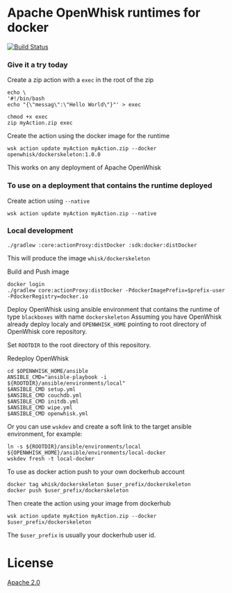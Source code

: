 # Apache OpenWhisk runtimes for docker
[![Build Status](https://travis-ci.org/apache/incubator-openwhisk-runtime-docker.svg?branch=master)](https://travis-ci.org/apache/incubator-openwhisk-runtime-docker)


### Give it a try today
Create a zip action with a `exec` in the root of the zip
```
echo \
'#!/bin/bash
echo "{\"messag\":\"Hello World\"}"' > exec
```
```
chmod +x exec
zip myAction.zip exec
```

Create the action using the docker image for the runtime
```
wsk action update myAction myAction.zip --docker openwhisk/dockerskeleton:1.0.0
```

This works on any deployment of Apache OpenWhisk

### To use on a deployment that contains the runtime deployed

Create action using `--native`
```
wsk action update myAction myAction.zip --native
```

### Local development
```
./gradlew :core:actionProxy:distDocker :sdk:docker:distDocker
```
This will produce the image `whisk/dockerskeleton`

Build and Push image
```
docker login
./gradlew core:actionProxy:distDocker -PdockerImagePrefix=$prefix-user -PdockerRegistry=docker.io 
```

Deploy OpenWhisk using ansible environment that contains the runtime of type `blackboxes` with name `dockerskeleton`
Assuming you have OpenWhisk already deploy localy and `OPENWHISK_HOME` pointing to root directory of OpenWhisk core repository.

Set `ROOTDIR` to the root directory of this repository.

Redeploy OpenWhisk
```
cd $OPENWHISK_HOME/ansible
ANSIBLE_CMD="ansible-playbook -i ${ROOTDIR}/ansible/environments/local"
$ANSIBLE_CMD setup.yml
$ANSIBLE_CMD couchdb.yml
$ANSIBLE_CMD initdb.yml
$ANSIBLE_CMD wipe.yml
$ANSIBLE_CMD openwhisk.yml
```

Or you can use `wskdev` and create a soft link to the target ansible environment, for example:
```
ln -s ${ROOTDIR}/ansible/environments/local ${OPENWHISK_HOME}/ansible/environments/local-docker
wskdev fresh -t local-docker
```

To use as docker action push to your own dockerhub account
```
docker tag whisk/dockerskeleton $user_prefix/dockerskeleton
docker push $user_prefix/dockerskeleton
```
Then create the action using your image from dockerhub
```
wsk action update myAction myAction.zip --docker $user_prefix/dockerskeleton
```
The `$user_prefix` is usually your dockerhub user id.



# License
[Apache 2.0](LICENSE.txt)


